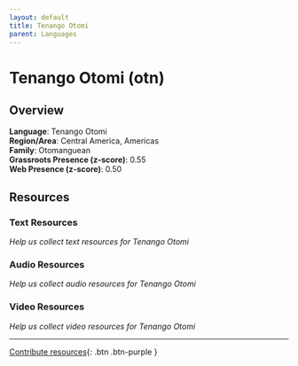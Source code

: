 ```yaml
---
layout: default
title: Tenango Otomi
parent: Languages
---
```


# Tenango Otomi (otn)

## Overview

**Language**: Tenango Otomi  
**Region/Area**: Central America, Americas  
**Family**: Otomanguean  
**Grassroots Presence (z-score)**: 0.55  
**Web Presence (z-score)**: 0.50  

## Resources

### Text Resources
*Help us collect text resources for Tenango Otomi*

### Audio Resources
*Help us collect audio resources for Tenango Otomi*

### Video Resources
*Help us collect video resources for Tenango Otomi*

---

[Contribute resources](https://forms.office.com/e/1SfLJx3u1r){: .btn .btn-purple }
